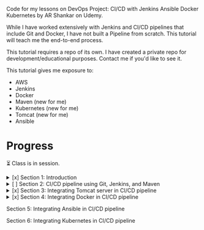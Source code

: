 Code for my lessons on DevOps Project: CI/CD with Jenkins Ansible Docker Kubernetes by AR Shankar on Udemy.

While I have worked extensively with Jenkins and CI/CD pipelines that include Git and Docker, I have not 
built a Pipeline from scratch. This tutorial will teach me the end-to-end process.

This tutorial requires a repo of its own. I have created a private repo for development/educational purposes.
Contact me if you'd like to see it.

This tutorial gives me exposure to:
- AWS
- Jenkins
- Docker
- Maven (new for me)
- Kubernetes (new for me)
- Tomcat (new for me)
- Ansible

# Progress
:hourglass_flowing_sand: Class is in session.

<details>
<summary>[x] Section 1: Introduction</summary>

- [x] 1. Introduction
- [x] 2. What do we cover
- [x] 3. What is CI and CD
- [x] 4. Resources to Setup Simple CI/CD Pipeline
- [x] 5. Resources before starting
</details>

<details>
<summary>[ ] Section 2: CI/CD pipeline using Git, Jenkins, and Maven</summary>

- [x] 6. Jenkins Installation
- [x] 7. Run Frist Jenkins Job
- [x] 8. Git Setup
- [x] 9. Maven Setup
- [x] 10. Create first Maven job
</details>

<details>
<summary>[x] Section 3: Integrating Tomcat server in CI/CD pipeline</summary>

- [x] 11. Tomcat Server setup
- [x] 12. Deploy a war file on Tomcat VM using Jenkins
- [x] 13. Deploy on VM through PollSCM
</details>


<details>
<summary>[x] Section 4: Integrating Docker in CI/CD pipeline</summary>

- [x] 14. Docker Setup
- [x] 15. Integrating Docker with Jenkins
- [x] 16. Jenkins Job to copy artifacts on to DockerHost
- [x] 17. Create a Dockerfile
- [x] 18. Deploy a war file on Docker container using Jenkins
</details>

Section 5: Integrating Ansible in CI/CD pipeline

Section 6: Integrating Kubernetes in CI/CD pipeline
